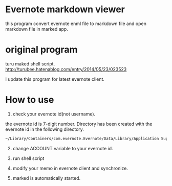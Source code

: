 Evernote markdown viewer
====

this program convert evernote enml file to markdown file and open markdown file in marked app.

# original program
turu maked shell script.
http://turubee.hatenablog.com/entry/2014/05/23/023523

I update this program for latest evernote client.

# How to use

1. check your evernote id(not username).

the evernote id is 7-digit number. 
Directory has been created with the evernote id in the following directory.

``` sh
~/Library/Containers/com.evernote.Evernote/Data/Library/Application Support/com.evernote.Evernote/accounts/www.evernote.com/
```

2. change ACCOUNT variable to your evernote id.

3. run shell script

4. modify your memo in evernote client and synchronize.

5. marked is automatically started.

